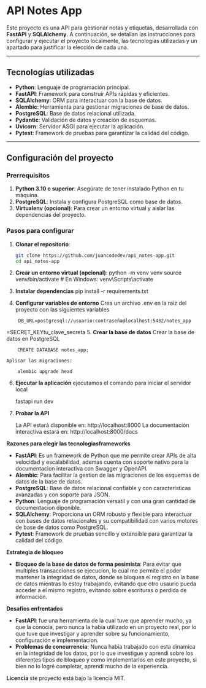 # API Notes App

Este proyecto es una API para gestionar notas y etiquetas, desarrollada con **FastAPI** y **SQLAlchemy**. A continuación, se detallan las instrucciones para configurar y ejecutar el proyecto localmente, las tecnologías utilizadas y un apartado para justificar la elección de cada una.

---

## Tecnologías utilizadas

- **Python**: Lenguaje de programación principal.
- **FastAPI**: Framework para construir APIs rápidas y eficientes.
- **SQLAlchemy**: ORM para interactuar con la base de datos.
- **Alembic**: Herramienta para gestionar migraciones de base de datos.
- **PostgreSQL**: Base de datos relacional utilizada.
- **Pydantic**: Validación de datos y creación de esquemas.
- **Uvicorn**: Servidor ASGI para ejecutar la aplicación.
- **Pytest**: Framework de pruebas para garantizar la calidad del código.

---

## Configuración del proyecto

### Prerrequisitos

1. **Python 3.10 o superior**: Asegúrate de tener instalado Python en tu máquina.
2. **PostgreSQL**: Instala y configura PostgreSQL como base de datos.
3. **Virtualenv (opcional)**: Para crear un entorno virtual y aislar las dependencias del proyecto.

### Pasos para configurar

1. **Clonar el repositorio**:
   ```bash
   git clone https://github.com/juancodedev/api_notes-app.git
   cd api_notes-app

2. **Crear un entorno virtual (opcional)**:
    python -m venv venv
    source venv/bin/activate  # En Windows: venv\Scripts\activate
3. **Instalar dependencias**
    pip install -r requirements.txt

4. **Configurar variables de entorno**
    Crea un archivo .env en la raíz del proyecto con las siguientes variables

        DB_URL=postgresql://usuario:contraseña@localhost:5432/notes_app
=SECRET_KEYtu_clave_secreta
5. **Crear la base de datos**
    Crear la base de datos en PostgreSQL
        
        CREATE DATABASE notes_app;

    Aplicar las migraciones:
        
        alembic upgrade head
6. **Ejecutar la aplicación**
    ejecutamos el comando para iniciar el servidor local

    fastapi run dev

7. **Probar la API**

    La API estará disponible en: http://localhost:8000
    La documentación interactiva estará en: http://localhost:8000/docs


**Razones para elegir las tecnologiasframeworks**
*   **FastAPI**: Es un framework de Python que me permite crear APIs de alta velocidad y escalabilidad, ademas cuenta con soporte nativo para la documentacion interactiva con Swagger y OpenAPI.
*   **Alembic**: Para facilitar la gestion de las migraciones de los esquemas de datos de la base de datos.
*   **PostgreSQL**: Base de datos relacional confiable y con características avanzadas y con soporte para JSON.
*   **Python**: Lenguaje de programación versatil y con una gran cantidad de documentacion diponible.
*   **SQLAlchemy**: Proporciona un ORM robusto y flexible para interactuar con bases de datos relacionales y su compatibilidad con varios motores de base de datos como PostgreSQL.
*  **Pytest**: Framework de pruebas sencillo y extensible para garantizar la calidad del código.

**Estrategia de bloqueo**
*   **Bloqueo de la base de datos de forma pesimista**: Para evitar que multiples transacciones se ejecucion, lo cual me permite el poder mantener la integridad de datos, donde se bloquea el registro en la base de datos mientras lo estoy trabajando, evitando que otro usaurio pueda acceder a el mismo registro, evitando sobre escrituras o perdida de información.

**Desafios enfrentados**
* **FastAPI**: fue una herramienta de la cual tuve que aprender mucho, ya que la conocia, pero nunca la había utilizado en un proyecto real, por lo que tuve que investigar y aprender sobre su funcionamiento, configuración e implementacion.
* **Problemas de concurrencia**: Nunca habia trabajado con esta dinamica en la integridad de los datos, por lo que investigue y aprendi sobre los diferentes tipos de bloqueo y como implementarlos en este proyecto, si bien no lo logré completar, aprendi mucho de la experiencia.




**Licencia**
    ste proyecto está bajo la licencia MIT.